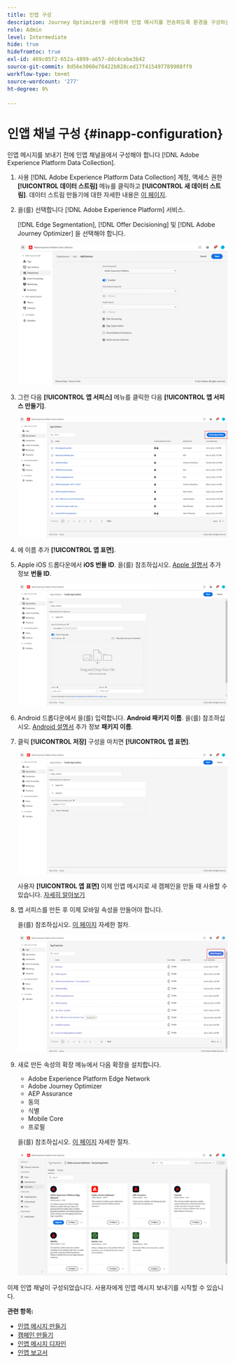 ```yaml
---
title: 인앱 구성
description: Journey Optimizer을 사용하여 인앱 메시지를 전송하도록 환경을 구성하는 방법을 알아봅니다
role: Admin
level: Intermediate
hide: true
hidefromtoc: true
exl-id: 469c05f2-652a-4899-a657-ddc4cebe3b42
source-git-commit: 8d56e3060e78422b028ced17f415497789908ff9
workflow-type: tm+mt
source-wordcount: '277'
ht-degree: 9%

---
```


# 인앱 채널 구성 {#inapp-configuration}

인앱 메시지를 보내기 전에 인앱 채널을에서 구성해야 합니다 [!DNL Adobe Experience Platform Data Collection].

1. 사용 [!DNL Adobe Experience Platform Data Collection] 계정, 액세스 권한 **[!UICONTROL 데이터 스트림]** 메뉴를 클릭하고 **[!UICONTROL 새 데이터 스트림]**. 데이터 스트림 만들기에 대한 자세한 내용은 [이 페이지](https://aep-sdks.gitbook.io/docs/getting-started/configure-datastreams).

1. 을(를) 선택합니다 [!DNL Adobe Experience Platform] 서비스.

   [!DNL Edge Segmentation], [!DNL Offer Decisioning] 및 [!DNL Adobe Journey Optimizer] 을 선택해야 합니다.

   ![](assets/inapp_config_6.png)

1. 그런 다음 **[!UICONTROL 앱 서피스]** 메뉴를 클릭한 다음 **[!UICONTROL 앱 서피스 만들기]**.

   ![](assets/inapp_config_1.png)

1. 에 이름 추가 **[!UICONTROL 앱 표면]**.

1. Apple iOS 드롭다운에서 **iOS 번들 ID**. 을(를) 참조하십시오. [Apple 설명서](https://developer.apple.com/documentation/appstoreconnectapi/bundle_ids) 추가 정보 **번들 ID**.

   ![](assets/inapp_config_2.png)

1. Android 드롭다운에서 을(를) 입력합니다. **Android 패키지 이름**. 을(를) 참조하십시오. [Android 설명서](https://support.google.com/admob/answer/9972781?hl=en#:~:text=The%20package%20name%20of%20an,supported%20third%2Dparty%20Android%20stores) 추가 정보 **패키지 이름**.

1. 클릭 **[!UICONTROL 저장]** 구성을 마치면 **[!UICONTROL 앱 표면]**.

   ![](assets/inapp_config_3.png)

   사용자 **[!UICONTROL 앱 표면]** 이제 인앱 메시지로 새 캠페인을 만들 때 사용할 수 있습니다. [자세히 알아보기](create-in-app.md)

1. 앱 서피스를 만든 후 이제 모바일 속성을 만들어야 합니다.

   을(를) 참조하십시오. [이 페이지](https://experienceleague.adobe.com/docs/experience-platform/tags/admin/companies-and-properties.html#for-mobile) 자세한 절차.

   ![](assets/inapp_config_4.png)

1. 새로 만든 속성의 확장 메뉴에서 다음 확장을 설치합니다.

   * Adobe Experience Platform Edge Network
   * Adobe Journey Optimizer
   * AEP Assurance
   * 동의
   * 식별
   * Mobile Core
   * 프로필

   을(를) 참조하십시오. [이 페이지](https://experienceleague.adobe.com/docs/experience-platform/tags/ui/extensions/overview.html?lang=en#add-a-new-extension) 자세한 절차.

   ![](assets/inapp_config_5.png)

이제 인앱 채널이 구성되었습니다. 사용자에게 인앱 메시지 보내기를 시작할 수 있습니다.

**관련 항목:**

* [인앱 메시지 만들기 ](create-in-app.md)
* [캠페인 만들기](../campaigns/create-campaign.md)
* [인앱 메시지 디자인](design-in-app.md)
* [인앱 보고서 ](inapp-report.md)
